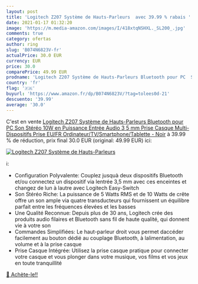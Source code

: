 ```yaml
---
layout: post
title: 'Logitech Z207 Système de Hauts-Parleurs  avec 39.99 % rabais '
date: 2021-01-17 01:32:20
image: 'https://m.media-amazon.com/images/I/418xtqNSHXL._SL200_.jpg'
comments: true
category: ofertas
author: ring
slug: 'B074N6823V-fr'
actualPrice: 30.0 EUR
currency: EUR
price: 30.0
comparePrice: 49.99 EUR
prodname: 'Logitech Z207 Système de Hauts-Parleurs Bluetooth pour PC  Son Stéréo  10W en Puissance  Entrée Audio 3 5 mm  Prise Casque  Multi-Dispositifs  Prise EU/FR  Ordinateur/TV/Smartphone/Tablette - Noir'
country: 'fr'
flag: '🇫🇷'
buyurl: 'https://www.amazon.fr/dp/B074N6823V/?tag=tolees0d-21'
descuento: '39.99'
average: '30.0'
---
```


C'est en vente [Logitech Z207 Système de Hauts-Parleurs Bluetooth pour PC  Son Stéréo  10W en Puissance  Entrée Audio 3 5 mm  Prise Casque  Multi-Dispositifs  Prise EU/FR  Ordinateur/TV/Smartphone/Tablette - Noir](https://www.amazon.fr/dp/B074N6823V/?tag=tolees0d-21)  à  39.99 % de réduction, prix final  30.0 EUR (original: 49.99 EUR) ici:

[![Logitech Z207 Système de Hauts-Parleurs ](https://m.media-amazon.com/images/I/418xtqNSHXL._SL200_.jpg)](https://www.amazon.fr/dp/B074N6823V/?tag=tolees0d-21)

ℹ️:

- Configuration Polyvalente: Couplez jusquà deux dispositifs Bluetooth et/ou connectez un dispositif via lentrée 3,5 mm avec ces enceintes et changez de lun à lautre avec Logitech Easy-Switch
- Son Stéréo Riche: La puissance de 5 Watts RMS et de 10 Watts de crête offre un son ample via quatre transducteurs qui fournissent un équilibre parfait entre les fréquences élevées et les basses
- Une Qualité Reconnue: Depuis plus de 30 ans, Logitech crée des produits audio filaires et Bluetooth sans fil de haute qualité, qui donnent vie à votre son
- Commandes Simplifiées: Le haut-parleur droit vous permet daccéder facilement au bouton dédié au couplage Bluetooth, à lalimentation, au volume et à la prise casque
- Prise Casque Intégrée: Utilisez la prise casque pratique pour connecter votre casque et vous plonger dans votre musique, vos films et vos jeux en toute tranquillité

[🛒 Achète-le!!](https://www.amazon.fr/dp/B074N6823V/?tag=tolees0d-21)
